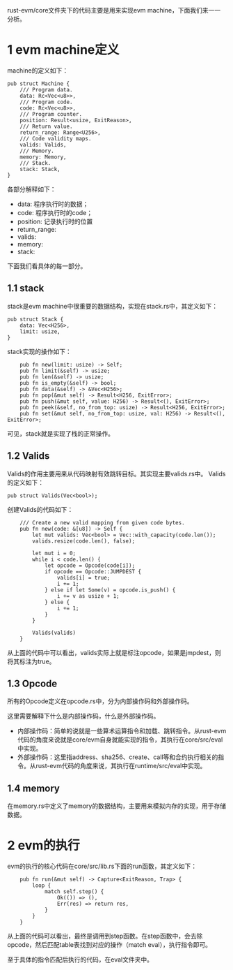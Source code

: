 rust-evm/core文件夹下的代码主要是用来实现evm machine，下面我们来一一分析。

# 1 evm machine定义
machine的定义如下：
```
pub struct Machine {
	/// Program data.
	data: Rc<Vec<u8>>,
	/// Program code.
	code: Rc<Vec<u8>>,
	/// Program counter.
	position: Result<usize, ExitReason>,
	/// Return value.
	return_range: Range<U256>,
	/// Code validity maps.
	valids: Valids,
	/// Memory.
	memory: Memory,
	/// Stack.
	stack: Stack,
}
```
各部分解释如下：
* data: 程序执行时的数据；
* code: 程序执行时的code；
* position: 记录执行时的位置
* return_range: 
* valids: 
* memory: 
* stack: 

下面我们看具体的每一部分。

## 1.1 stack
stack是evm machine中很重要的数据结构，实现在stack.rs中，其定义如下：
```
pub struct Stack {
	data: Vec<H256>,
	limit: usize,
}
```
stack实现的操作如下：
```
	pub fn new(limit: usize) -> Self;
	pub fn limit(&self) -> usize;
	pub fn len(&self) -> usize;
	pub fn is_empty(&self) -> bool;
	pub fn data(&self) -> &Vec<H256>;
	pub fn pop(&mut self) -> Result<H256, ExitError>;
	pub fn push(&mut self, value: H256) -> Result<(), ExitError>;
	pub fn peek(&self, no_from_top: usize) -> Result<H256, ExitError>;
	pub fn set(&mut self, no_from_top: usize, val: H256) -> Result<(), ExitError>;
```
可见，stack就是实现了栈的正常操作。

## 1.2 Valids
Valids的作用主要用来从代码映射有效跳转目标。其实现主要valids.rs中。
Valids的定义如下：
```
pub struct Valids(Vec<bool>);
```
创建Valids的代码如下：
```
	/// Create a new valid mapping from given code bytes.
	pub fn new(code: &[u8]) -> Self {
		let mut valids: Vec<bool> = Vec::with_capacity(code.len());
		valids.resize(code.len(), false);

		let mut i = 0;
		while i < code.len() {
			let opcode = Opcode(code[i]);
			if opcode == Opcode::JUMPDEST {
				valids[i] = true;
				i += 1;
			} else if let Some(v) = opcode.is_push() {
				i += v as usize + 1;
			} else {
				i += 1;
			}
		}

		Valids(valids)
	}
```
从上面的代码中可以看出，valids实际上就是标注opcode，如果是jmpdest，则将其标注为true。

## 1.3 Opcode
所有的Opcode定义在opcode.rs中，分为内部操作码和外部操作码。

这里需要解释下什么是内部操作码，什么是外部操作码。

* 内部操作码：简单的说就是一些算术运算指令和加载、跳转指令。从rust-evm代码的角度来说就是core/evm自身就能实现的指令，其执行在core/src/eval中实现。
* 外部操作码：这里指address、sha256、create、call等和合约执行相关的指令。从rust-evm代码的角度来说，其执行在runtime/src/eval中实现。

## 1.4 memory
在memory.rs中定义了memory的数据结构，主要用来模拟内存的实现，用于存储数据。

# 2 evm的执行

evm的执行的核心代码在core/src/lib.rs下面的run函数，其定义如下：
```
	pub fn run(&mut self) -> Capture<ExitReason, Trap> {
		loop {
			match self.step() {
				Ok(()) => (),
				Err(res) => return res,
			}
		}
	}
```

从上面的代码可以看出，最终是调用到step函数。在step函数中，会去除opcode，然后匹配table表找到对应的操作（match eval），执行指令即可。

至于具体的指令匹配后执行的代码，在eval文件夹中。
